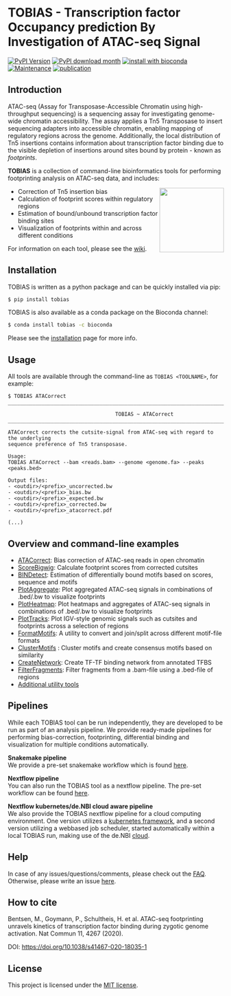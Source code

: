 TOBIAS - Transcription factor Occupancy prediction By Investigation of ATAC-seq Signal 
=======================================


[![PyPI Version](https://img.shields.io/pypi/v/tobias.svg?style=plastic)](https://pypi.org/project/tobias/)
[![PyPI download month](https://img.shields.io/pypi/dm/tobias.svg?style=plastic)](https://pypi.python.org/pypi/tobias/)
[![install with bioconda](https://img.shields.io/badge/install%20with-bioconda-brightgreen.svg?style=plastic)](http://bioconda.github.io/recipes/tobias/README.html)
[![Maintenance](https://img.shields.io/badge/Maintained%3F-yes-green.svg?style=plastic)](https://GitHub.com/loosolab/TOBIAS/graphs/commit-activity)
[![publication](https://img.shields.io/badge/Publication-NatComm-blue.svg?style=plastic)](https://doi.org/10.1038/s41467-020-18035-1)

Introduction 
------------

ATAC-seq (Assay for Transposase-Accessible Chromatin using high-throughput sequencing) is a sequencing assay for investigating genome-wide chromatin accessibility. The assay applies a Tn5 Transposase to insert sequencing adapters into accessible chromatin, enabling mapping of regulatory regions across the genome. Additionally, the local distribution of Tn5 insertions contains information about transcription factor binding due to the visible depletion of insertions around sites bound by protein - known as _footprints_. 

**TOBIAS** is a collection of command-line bioinformatics tools for performing footprinting analysis on ATAC-seq data, and includes:

<img align="right" width=150 src="/figures/tobias.png">

- Correction of Tn5 insertion bias
- Calculation of footprint scores within regulatory regions
- Estimation of bound/unbound transcription factor binding sites
- Visualization of footprints within and across different conditions

For information on each tool, please see the [wiki](https://github.com/loosolab/TOBIAS/wiki/).

Installation
------------
TOBIAS is written as a python package and can be quickly installed via pip:
```bash
$ pip install tobias
```

TOBIAS is also available as a conda package on the Bioconda channel:
```bash
$ conda install tobias -c bioconda
```
Please see the [installation](https://github.com/loosolab/TOBIAS/wiki/installation) page for more info.

Usage
------------
All tools are available through the command-line as ```TOBIAS <TOOLNAME>```, for example:
``` 
$ TOBIAS ATACorrect
__________________________________________________________________________________________

                                   TOBIAS ~ ATACorrect
__________________________________________________________________________________________

ATACorrect corrects the cutsite-signal from ATAC-seq with regard to the underlying
sequence preference of Tn5 transposase.

Usage:
TOBIAS ATACorrect --bam <reads.bam> --genome <genome.fa> --peaks <peaks.bed>

Output files:
- <outdir>/<prefix>_uncorrected.bw
- <outdir>/<prefix>_bias.bw
- <outdir>/<prefix>_expected.bw
- <outdir>/<prefix>_corrected.bw
- <outdir>/<prefix>_atacorrect.pdf

(...)
```

Overview and command-line examples
-------------

* [ATACorrect](https://github.com/loosolab/TOBIAS/wiki/ATACorrect): Bias correction of ATAC-seq reads in open chromatin
* [ScoreBigwig](https://github.com/loosolab/TOBIAS/wiki/ScoreBigwig): Calculate footprint scores from corrected cutsites
* [BINDetect](https://github.com/loosolab/TOBIAS/wiki/BINDetect): Estimation of differentially bound motifs based on scores, sequence and motifs
* [PlotAggregate](https://github.com/loosolab/TOBIAS/wiki/PlotAggregate): Plot aggregated ATAC-seq signals in combinations of .bed/.bw to visualize footprints
* [PlotHeatmap](https://github.com/loosolab/TOBIAS/wiki/PlotHeatmap): Plot heatmaps and aggregates of ATAC-seq signals in combinations of .bed/.bw to visualize footprints
* [PlotTracks](https://github.com/loosolab/TOBIAS/wiki/PlotTracks): Plot IGV-style genomic signals such as cutsites and footprints across a selection of regions
* [FormatMotifs](https://github.com/loosolab/TOBIAS/wiki/FormatMotifs): A utility to convert and join/split across different motif-file formats
* [ClusterMotifs](https://github.com/loosolab/TOBIAS/wiki/Additional) : Cluster motifs and create consensus motifs based on similarity
* [CreateNetwork](https://github.com/loosolab/TOBIAS/wiki/CreateNetwork): Create TF-TF binding network from annotated TFBS
* [FilterFragments](https://github.com/loosolab/TOBIAS/wiki/Additional): Filter fragments from a .bam-file using a .bed-file of regions
* [Additional utility tools](https://github.com/loosolab/TOBIAS/wiki/Additional)


Pipelines
----------------
While each TOBIAS tool can be run independently, they are developed to be run as part of an analysis pipeline. We provide ready-made pipelines for performing bias-correction, footprinting, differential binding and visualization for multiple conditions automatically.

**Snakemake pipeline**  
We provide a pre-set snakemake workflow which is found [here](https://github.com/loosolab/TOBIAS_snakemake).

**Nextflow pipeline**  
You can also run the TOBIAS tool as a nextflow pipeline. The pre-set workflow can be found [here](https://github.molgen.mpg.de/loosolab/TOBIAS-nextflow).

**Nextflow kubernetes/de.NBI cloud aware pipeline**  
We also provide the TOBIAS nextflow pipeline for a cloud computing environment. One version utilizes a [kubernetes framework](https://github.molgen.mpg.de/loosolab/TOBIAS-nextflow/tree/master/TOBIAS_MAPOKS), and a second version utilizing a webbased job scheduler, started automatically within a local TOBIAS run, making use of the de.NBI [cloud](https://github.molgen.mpg.de/loosolab/TOBIAS-nextflow/tree/master/TOBIAS_MACSEK).

Help 
--------
In case of any issues/questions/comments, please check out the [FAQ](https://github.com/loosolab/TOBIAS/wiki/FAQ). Otherwise, please write an issue [here](https://github.com/loosolab/TOBIAS/issues).

How to cite
------------

Bentsen, M., Goymann, P., Schultheis, H. et al. ATAC-seq footprinting unravels kinetics of transcription factor binding during zygotic genome activation. Nat Commun 11, 4267 (2020). 

DOI: https://doi.org/10.1038/s41467-020-18035-1

License
------------
This project is licensed under the [MIT license](LICENSE). 
